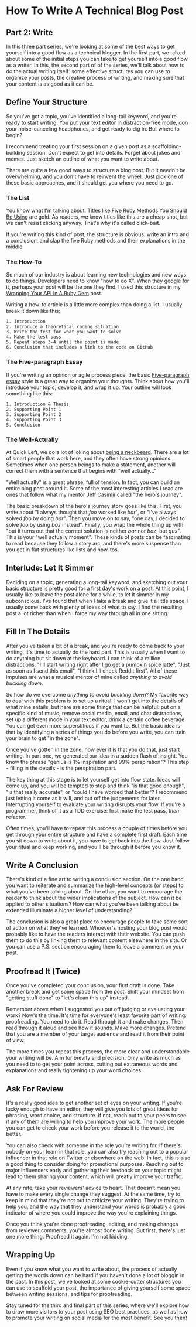 # How To Write A Technical Blog Post
## Part 2: Write

In this three part series, we're looking at some of the best ways to get yourself into a good flow as a technical blogger. In the first part, we talked about some of the initial steps you can take to get yourself into a good flow as a writer. In this, the second part of of the series, we'll talk about how to do the actual writing itself: some effective structures you can use to organize your posts, the creative process of writing, and making sure that your content is as good as it can be.

## Define Your Structure

So you've got a topic, you've identified a long-tail keyword, and you're ready to start writing. You put your text editor in distraction-free mode, don your noise-canceling headphones, and get ready to dig in. But where to begin?

I recommend treating your first session on a given post as a scaffolding-building session. Don't expect to get into details. Forget about jokes and memes. Just sketch an outline of what you want to write about.

There are quite a few good ways to structure a blog post. But it needn't be overwhelming, and you don't have to reinvent the wheel. Just pick one of these basic approaches, and it should get you where you need to go.

### The List

You know what I'm talking about. Titles like [Five Ruby Methods You Should Be Using](https://blog.engineyard.com/2015/five-ruby-methods-you-should-be-using) are gold. As readers, we know titles like this are a cheap shot, but we can't resist clicking anyway. That's why it's called click-bait.

If you're writing this kind of post, the structure is obvious: write an intro and a conclusion, and slap the five Ruby methods and their explanations in the middle.

### The How-To

So much of our industry is about learning new technologies and new ways to do things. Developers need to know "how to do X". When they google for it, perhaps your post will be the one they find. I used this structure in my [Wrapping Your API In A Ruby Gem](https://blog.engineyard.com/2014/wrapping-your-api-in-a-ruby-gem) post.

Writing a how-to article is a little more complex than doing a list. I usually break it down like this:

```
1. Introduction
2. Introduce a theoretical coding situation
3. Write the test for what you want to solve
4. Make the test pass
5. Repeat steps 3-4 until the point is made
6. Conclusion that includes a link to the code on GitHub
```

### The Five-paragraph Essay

If you're writing an opinion or agile process piece, the basic [Five-paragraph essay](https://en.wikipedia.org/wiki/Five-paragraph_essay) style is a great way to organize your thoughts. Think about how you'll introduce your topic, develop it, and wrap it up. Your outline will look something like this:

```
1. Introduction & Thesis
2. Supporting Point 1
3. Supporting Point 2
4. Supporting Point 3
5. Conclusion
```

### The Well-Actually

At Quick Left, we do a lot of joking about [being a neckbeard](http://www.urbandictionary.com/define.php?term=neckbeard). There are a lot of smart people that work here, and they often have strong opinions. Sometimes when one person beings to make a statement, another will correct them with a sentence that begins with "well actually..."

"Well actually" is a great phrase, full of tension. In fact, you can build an entire blog post around it. Some of the most interesting articles I read are ones that follow what my mentor [Jeff Casimir]() called "the hero's journey".

The basic breakdown of the hero's journey story goes like this. First, you write about "I always thought that _foo_ worked like _bar_", or "I've always solved _foo_ by doing _bar_". Then you move on to say, "one day, I decided to solve _foo_ by using _baz_ instead". Finally, you wrap the whole thing up with "but it turns out that the correct solution is neither _bar_ nor _baz_, but _qux_". This is your "well actually moment". These kinds of posts can be fascinating to read because they follow a story arc, and there's more suspense than you get in flat structures like lists and how-tos.

## Interlude: Let It Simmer

Deciding on a topic, generating a long-tail keyword, and sketching out your basic structure is pretty good for a first day's work on a post. At this point, I usually like to leave the post alone for a while, to let it simmer in my subconscious. I've found that when I take a break and give it a little space, I usually come back with plenty of ideas of what to say. I find the resulting post a lot richer than when I force my way through all in one sitting.

## Fill In The Details

After you've taken a bit of a break, and you're ready to come back to your writing, it's time to actually do the hard part. This is usually when I want to do anything but sit down at the keyboard. I can think of a million distractions: "I'll start writing right after I go get a pumpkin spice latte", "Just as soon as I send this email", "I think I'll check Reddit first". All of these impulses are what a musical mentor of mine called _anything to avoid buckling down_.

So how do we overcome _anything to avoid buckling down_? My favorite way to deal with this problem is to set up a ritual. I won't get into the details of what mine entails, but here are some things that can be helpful: put on a specific kind of music, remove social media, email, and chat distractions, set up a different mode in your text editor, drink a certain coffee beverage. You can get even more superstitious if you want to. But the basic idea is that by identifying a series of things you do before you write, you can train your brain to get "in the zone".

Once you've gotten in the zone, how ever it is that you do that, just start writing. In part one, we generated our idea in a sudden flash of insight. You know the phrase "genius is 1% inspiration and 99% perspiration"? This step - filling in the details - is the perspiration part.

The key thing at this stage is to let yourself get into flow state. Ideas will come up, and you will be tempted to stop and think "is that good enough", "is that really accurate", or "could I have worded that better"? I recommend just letting it come as it will, and put off the judgements for later. Interrupting yourself to evaluate your writing disrupts your flow. If you're a programmer, think of it as a TDD exercise: first make the test pass, _then_ refactor.

Often times, you'll have to repeat this process a couple of times before you get through your entire structure and have a complete first draft. Each time you sit down to write about it, you have to get back into the flow. Just follow your ritual and keep working, and you'll be through it before you know it.

## Write A Conclusion

There's kind of a fine art to writing a conclusion section. On the one hand, you want to reiterate and summarize the high-level concepts (or steps) to what you've been talking about. On the other, you want to encourage the reader to think about the wider implications of the subject. How can it be applied to other situations? How can what you've been talking about be extended illuminate a higher level of understanding?

The conclusion is also a great place to encourage people to take some sort of action on what they've learned. Whoever's hosting your blog post would probably like to have the readers interact with their website. You can push them to do this by linking them to relevant content elsewhere in the site. Or you can use a P.S. section encouraging them to leave a comment on your post.

## Proofread It (Twice)

Once you've completed your conclusion, your first draft is done. Take another break and get some space from the post. Shift your mindset from "getting stuff done" to "let's clean this up" instead.

Remember above when I suggested you put off judging or evaluating your work? Now's the time. It's time for everyone's least favorite part of writing: proofreading. You need to do it. Read through it and make changes. Then read through it aloud and see how it sounds. Make more changes. Pretend that you are a member of your target audience and read it from their point of view.

The more times you repeat this process, the more clear and understandable your writing will be. Aim for brevity and precision. Only write as much as you need to to get your point across, cutting out extraneous words and explanations and really tightening up your word choices.

## Ask For Review

It's a really good idea to get another set of eyes on your writing. If you're lucky enough to have an editor, they will give you lots of great ideas for phrasing, word choice, and structure. If not, reach out to your peers to see if any of them are willing to help you improve your work. The more people you can get to check your work before you release it to the world, the better.

You can also check with someone in the role you're writing for. If there's nobody on your team in that role, you can also try reaching out to a popular influencer in that role on Twitter or elsewhere on the web. In fact, this is also a good thing to consider doing for promotional purposes. Reaching out to major influencers early and gathering their feedback on your topic might lead to them sharing your content, which will greatly improve your traffic.

At any rate, take your reviewers' advice to heart. That doesn't mean you have to make every single change they suggest. At the same time, try to keep in mind that they're not out to criticize your writing. They're trying to help you, and the way that they understand your words is probably a good indicator of where you could improve the way you're explaining things.

Once you think you're done proofreading, editing, and making changes from reviewer comments, you're almost done writing. But first, there's just one more thing. Proofread it again. I'm not kidding.

## Wrapping Up

Even if you know what you want to write about, the process of actually getting the words down can be hard if you haven't done a lot of bloggin in the past. In this post, we've looked at some cookie-cutter structures you can use to scaffold your post, the importance of giving yourself some space between writing sessions, and tips for proofreading.

Stay tuned for the third and final part of this series, where we'll explore how to draw more visitors to your post using SEO best practices, as well as how to promote your writing on social media for the most benefit. See you then!

